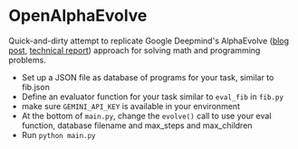 # OpenAlphaEvolve

Quick-and-dirty attempt to replicate Google Deepmind's AlphaEvolve ([blog post](https://deepmind.google/discover/blog/alphaevolve-a-gemini-powered-coding-agent-for-designing-advanced-algorithms/), [technical report](https://storage.googleapis.com/deepmind-media/DeepMind.com/Blog/alphaevolve-a-gemini-powered-coding-agent-for-designing-advanced-algorithms/AlphaEvolve.pdf)) approach for solving math and programming problems.

- Set up a JSON file as database of programs for your task, similar to fib.json
- Define an evaluator function for your task similar to `eval_fib` in `fib.py`
- make sure `GEMINI_API_KEY` is available in your environment
- At the bottom of `main.py`, change the `evolve()` call to use your eval function, database filename and max_steps and max_children
- Run `python main.py`